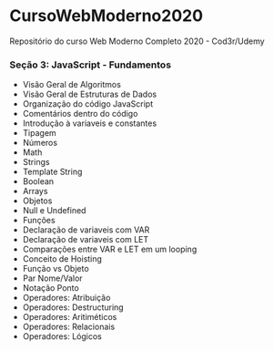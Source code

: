 # CursoWebModerno2020
Repositório do curso Web Moderno Completo 2020 - Cod3r/Udemy

### Seção 3: JavaScript - Fundamentos
* Visão Geral de Algoritmos
* Visão Geral de Estruturas de Dados
* Organização do código JavaScript
* Comentários dentro do código
* Introdução à variaveis e constantes
* Tipagem
* Números
* Math
* Strings
* Template String
* Boolean
* Arrays
* Objetos
* Null e Undefined
* Funções
* Declaração de variaveis com VAR
* Declaração de variaveis com LET
* Comparações entre VAR e LET em um looping
* Conceito de Hoisting
* Função vs Objeto
* Par Nome/Valor
* Notação Ponto
* Operadores: Atribuição
* Operadores: Destructuring
* Operadores: Aritiméticos
* Operadores: Relacionais
* Operadores: Lógicos